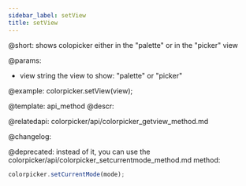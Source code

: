 ```yaml
---
sidebar_label: setView
title: setView
---          
```


@short: shows colopicker either in the "palette" or in the "picker" view


@params:
- view    string   the view to show: "palette" or "picker"



@example:
colorpicker.setView(view);


@template: api_method
@descr:



@relatedapi:
colorpicker/api/colorpicker_getview_method.md


@changelog:

@deprecated: instead of it, you can use the colorpicker/api/colorpicker_setcurrentmode_method.md method:

~~~js
colorpicker.setCurrentMode(mode);
~~~